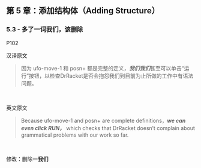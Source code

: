 ## 第 5 章：添加结构体（Adding Structure）

### 5.3 - 多了一词我们，该删除   

P102   

汉译原文

>因为 ufo-move-1 和 posn+ 都是完整的定义，***我们我们***甚至可以单击“运行”按钮，以检查DrRacket是否会抱怨我们到目前为止所做的工作中有语法问题。

<br>

英文原文

>Because ufo-move-1 and posn+ are complete definitions，***we can even click RUN，*** which checks that DrRacket doesn’t complain about grammatical problems with our work so far. 

<br>

修改：删除一**我们**
